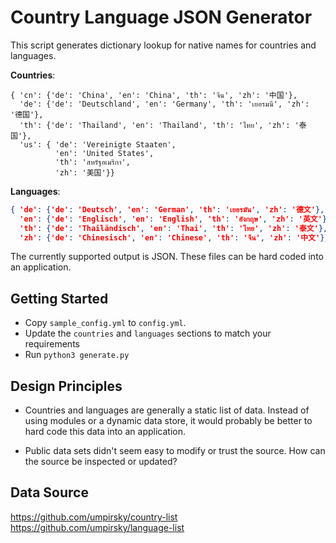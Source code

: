 # Country Language JSON Generator

This script generates dictionary lookup for native names for countries and languages.

**Countries**:
```
{ 'cn': {'de': 'China', 'en': 'China', 'th': 'จีน', 'zh': '中国'},
  'de': {'de': 'Deutschland', 'en': 'Germany', 'th': 'เยอรมนี', 'zh': '德国'},
  'th': {'de': 'Thailand', 'en': 'Thailand', 'th': 'ไทย', 'zh': '泰国'},
  'us': { 'de': 'Vereinigte Staaten',
          'en': 'United States',
          'th': 'สหรัฐอเมริกา',
          'zh': '美国'}}
```

**Languages**:
```json
{ 'de': {'de': 'Deutsch', 'en': 'German', 'th': 'เยอรมัน', 'zh': '德文'},
  'en': {'de': 'Englisch', 'en': 'English', 'th': 'อังกฤษ', 'zh': '英文'},
  'th': {'de': 'Thailändisch', 'en': 'Thai', 'th': 'ไทย', 'zh': '泰文'},
  'zh': {'de': 'Chinesisch', 'en': 'Chinese', 'th': 'จีน', 'zh': '中文'}}
```

The currently supported output is JSON. These files can be hard coded into an application.


## Getting Started

- Copy `sample_config.yml` to `config.yml`. 
- Update the `countries` and `languages` sections to match your requirements
- Run `python3 generate.py`


## Design Principles

- Countries and languages are generally a static list of data. Instead of using modules or a dynamic data store, it would probably be better to hard code this data into an application. 

- Public data sets didn't seem easy to modify or trust the source. How can the source be inspected or updated? 


## Data Source

https://github.com/umpirsky/country-list
https://github.com/umpirsky/language-list



